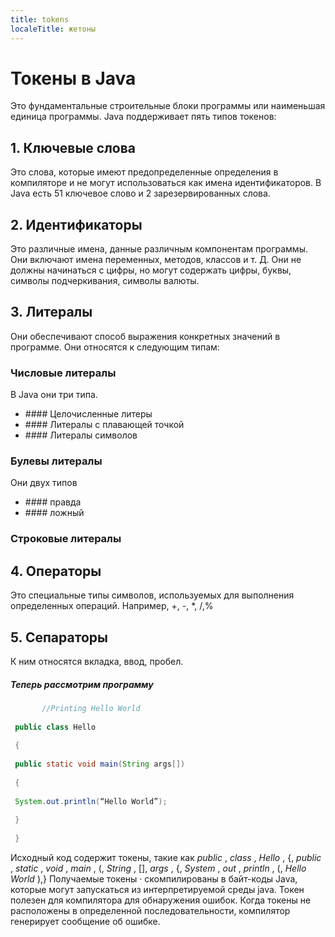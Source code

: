 ```yaml
---
title: tokens
localeTitle: жетоны
---
```

# Токены в Java

Это фундаментальные строительные блоки программы или наименьшая единица программы. Java поддерживает пять типов токенов:

## 1\. Ключевые слова

Это слова, которые имеют предопределенные определения в компиляторе и не могут использоваться как имена идентификаторов. В Java есть 51 ключевое слово и 2 зарезервированных слова.

## 2\. Идентификаторы

Это различные имена, данные различным компонентам программы. Они включают имена переменных, методов, классов и т. Д. Они не должны начинаться с цифры, но могут содержать цифры, буквы, символы подчеркивания, символы валюты.

## 3\. Литералы

Они обеспечивают способ выражения конкретных значений в программе. Они относятся к следующим типам:

### Числовые литералы

В Java они три типа.

*   \#### Целочисленные литеры
*   \#### Литералы с плавающей точкой
*   \#### Литералы символов

### Булевы литералы

Они двух типов

*   \#### правда
*   \#### ложный

### Строковые литералы

## 4\. Операторы

Это специальные типы символов, используемых для выполнения определенных операций. Например, +, -, \*, /,%

## 5\. Сепараторы

К ним относятся вкладка, ввод, пробел.

##### Теперь рассмотрим программу

```java
       //Printing Hello World 
 
 public class Hello 
 
 { 
 
 public static void main(String args[]) 
 
 { 
 
 System.out.println(“Hello World”); 
 
 } 
 
 } 
```

Исходный код содержит токены, такие как _public_ , _class_ , _Hello_ , {, _public_ , _static_ , _void_ , _main_ , (, _String_ , \[\], _args_ , {, _System_ , _out_ , _println_ , (, _Hello World_ ),} Получаемые токены · скомпилированы в байт-коды Java, которые могут запускаться из интерпретируемой среды java. Токен полезен для компилятора для обнаружения ошибок. Когда токены не расположены в определенной последовательности, компилятор генерирует сообщение об ошибке.